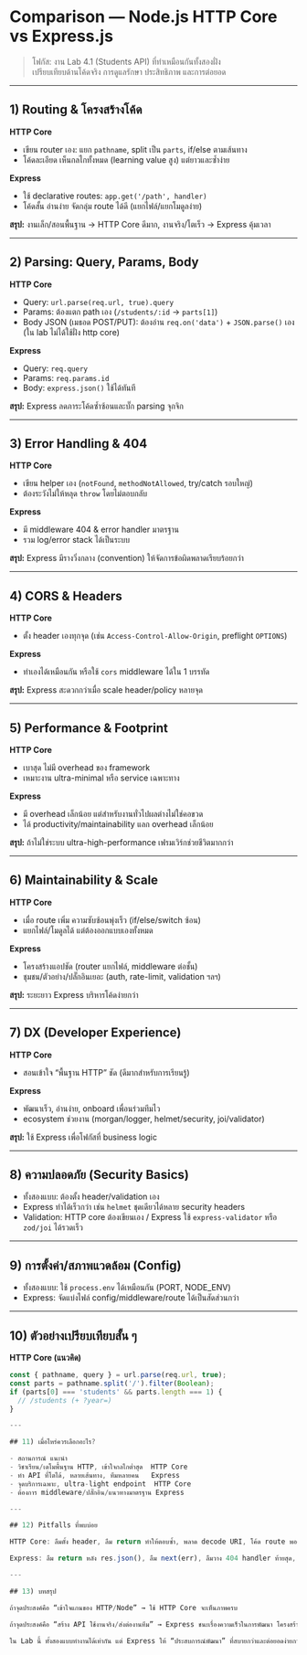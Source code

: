 # Comparison — Node.js HTTP Core vs Express.js

> โฟกัส: งาน Lab 4.1 (Students API) ที่ทำเหมือนกันทั้งสองฝั่ง  
> เปรียบเทียบด้านโค้ดจริง การดูแลรักษา ประสิทธิภาพ และการต่อยอด

---

## 1) Routing & โครงสร้างโค้ด
**HTTP Core**
- เขียน router เอง: แยก `pathname`, split เป็น `parts`, if/else ตามเส้นทาง
- โค้ดละเอียด เห็นกลไกทั้งหมด (learning value สูง) แต่ยาวและซ้ำง่าย

**Express**
- ใช้ declarative routes: `app.get('/path', handler)`
- โค้ดสั้น อ่านง่าย จัดกลุ่ม route ได้ดี (แยกไฟล์/แยกโมดูลง่าย)

**สรุป:** งานเล็ก/สอนพื้นฐาน → HTTP Core ดีมาก, งานจริง/โตเร็ว → Express คุ้มเวลา

---

## 2) Parsing: Query, Params, Body
**HTTP Core**
- Query: `url.parse(req.url, true).query`
- Params: ต้องแตก path เอง (`/students/:id` → `parts[1]`)
- Body JSON (เมธอด POST/PUT): ต้องอ่าน `req.on('data')` + `JSON.parse()` เอง (ใน lab ไม่ได้ใช้ฝั่ง http core)

**Express**
- Query: `req.query`
- Params: `req.params.id`
- Body: `express.json()` ใช้ได้ทันที

**สรุป:** Express ลดภาระโค้ดซ้ำซ้อนและบั๊ก parsing จุกจิก

---

## 3) Error Handling & 404
**HTTP Core**
- เขียน helper เอง (`notFound`, `methodNotAllowed`, try/catch รอบใหญ่)
- ต้องระวังไม่ให้หลุด `throw` โดยไม่ตอบกลับ

**Express**
- มี middleware 404 & error handler มาตรฐาน
- รวม log/error stack ได้เป็นระบบ

**สรุป:** Express มีรางวิ่งกลาง (convention) ให้จัดการข้อผิดพลาดเรียบร้อยกว่า

---

## 4) CORS & Headers
**HTTP Core**
- ตั้ง header เองทุกจุด (เช่น `Access-Control-Allow-Origin`, preflight `OPTIONS`)

**Express**
- ทำเองได้เหมือนกัน หรือใช้ `cors` middleware ได้ใน 1 บรรทัด

**สรุป:** Express สะดวกกว่าเมื่อ scale header/policy หลายจุด

---

## 5) Performance & Footprint
**HTTP Core**
- เบาสุด ไม่มี overhead ของ framework
- เหมาะงาน ultra-minimal หรือ service เฉพาะทาง

**Express**
- มี overhead เล็กน้อย แต่สำหรับงานทั่วไปผลต่างไม่ใช่คอขวด
- ได้ productivity/maintainability แลก overhead เล็กน้อย

**สรุป:** ถ้าไม่ใช่ระบบ ultra-high-performance เฟรมเวิร์กช่วยชีวิตมากกว่า

---

## 6) Maintainability & Scale
**HTTP Core**
- เมื่อ route เพิ่ม ความซับซ้อนพุ่งเร็ว (if/else/switch ซ้อน)
- แยกไฟล์/โมดูลได้ แต่ต้องออกแบบเองทั้งหมด

**Express**
- โครงสร้างแอปชัด (router แยกไฟล์, middleware ต่อชั้น)
- ชุมชน/ตัวอย่าง/ปลั๊กอินเยอะ (auth, rate-limit, validation ฯลฯ)

**สรุป:** ระยะยาว Express บริหารโค้ดง่ายกว่า

---

## 7) DX (Developer Experience)
**HTTP Core**
- สอนเข้าใจ “พื้นฐาน HTTP” ชัด (ดีมากสำหรับการเรียนรู้)

**Express**
- พัฒนาเร็ว, อ่านง่าย, onboard เพื่อนร่วมทีมไว
- ecosystem ช่วยงาน (morgan/logger, helmet/security, joi/validator)

**สรุป:** ใช้ Express เพื่อโฟกัสที่ business logic

---

## 8) ความปลอดภัย (Security Basics)
- ทั้งสองแบบ: ต้องตั้ง header/validation เอง
- Express ทำได้เร็วกว่า เช่น `helmet` ชุดเดียวได้หลาย security headers
- Validation: HTTP core ต้องเขียนเอง / Express ใช้ `express-validator` หรือ `zod/joi` ได้รวดเร็ว

---

## 9) การตั้งค่า/สภาพแวดล้อม (Config)
- ทั้งสองแบบ: ใช้ `process.env` ได้เหมือนกัน (PORT, NODE_ENV)
- Express: จัดแบ่งไฟล์ config/middleware/route ได้เป็นสัดส่วนกว่า

---

## 10) ตัวอย่างเปรียบเทียบสั้น ๆ

**HTTP Core (แนวคิด)**  
```js
const { pathname, query } = url.parse(req.url, true);
const parts = pathname.split('/').filter(Boolean);
if (parts[0] === 'students' && parts.length === 1) {
  // /students (+ ?year=)
}

---

## 11) เมื่อไหร่ควรเลือกอะไร?

- สถานการณ์	แนะนำ
- วิชาเรียน/เดโมพื้นฐาน HTTP, เข้าใจกลไกต่ำสุด	HTTP Core
- ทำ API ที่โตได้, หลายเส้นทาง, ทีมหลายคน	Express
- จุดบริการเฉพาะ, ultra-light endpoint	HTTP Core
- ต้องการ middleware/ปลั๊กอิน/แนวทางมาตรฐาน	Express

---

## 12) Pitfalls ที่พบบ่อย

HTTP Core: ลืมตั้ง header, ลืม return ทำให้ตอบซ้ำ, พลาด decode URI, โค้ด route พองเร็ว

Express: ลืม return หลัง res.json(), ลืม next(err), ลืมวาง 404 handler ท้ายสุด, ไม่ล็อกเวอร์ชันแพ็กเกจ

---

## 13) บทสรุป

ถ้าจุดประสงค์คือ “เข้าใจแกนของ HTTP/Node” → ใช้ HTTP Core จะเห็นภาพครบ

ถ้าจุดประสงค์คือ “สร้าง API ใช้งานจริง/ส่งต่องานทีม” → Express ชนะเรื่องความเร็วในการพัฒนา โครงสร้าง และ ecosystem

ใน Lab นี้ ทั้งสองแบบทำงานได้เท่ากัน แต่ Express ให้ “ประสบการณ์พัฒนา” ที่สบายกว่าและต่อยอดง่ายกว่าในโปรเจกต์จริง